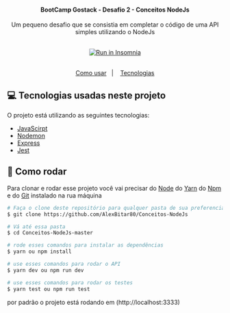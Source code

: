 <h4 align="center">
	BootCamp Gostack - Desafio 2 - Conceitos NodeJs
</h4>
<p align="center">
  Um pequeno desafio que se consistia em completar o código de uma API simples utilizando o NodeJs
</p>

</br>

<div align="center">
  <a href="https://insomnia.rest/run/?label=Desafio%20Conceitos%20NodeJS&uri=https%3A%2F%2Fgithub.com%2FAlexBitar80%2FConceitos-NodeJs%2Fblob%2Fmaster%2FInsomnia.json" target="_blank"><img src="https://insomnia.rest/images/run.svg" alt="Run in Insomnia"></a>
</div>

</br>

<p align="center">
  <a href="#rocket-como-rodar">Como usar</a>&nbsp;&nbsp;&nbsp;|&nbsp;&nbsp;&nbsp;
  <a href="#computer-tecnologias-usadas-neste-projeto">Tecnologias</a>
</p>

## :computer: Tecnologias usadas neste projeto

O projeto está utilizando as seguintes tecnologias:

-  [JavaScirpt](https://developer.mozilla.org/pt-BR/docs/Web/JavaScript)
-  [Nodemon](https://nodemon.io/)
-  [Express](https://expressjs.com/pt-br/)
-  [Jest](https://jestjs.io/)

## :rocket: Como rodar

Para clonar e rodar esse projeto você vai precisar do [Node](https://nodejs.org/en/) do [Yarn](https://yarnpkg.com/) do [Npm](https://www.npmjs.com/get-npm) e do [Git](https://git-scm.com/) instalado na rua máquina

```bash
# Faça o clone deste repositório para qualquer pasta de sua preferencia
$ git clone https://github.com/AlexBitar80/Conceitos-NodeJs

# Vá até essa pasta
$ cd Conceitos-NodeJs-master

# rode esses comandos para instalar as dependências
$ yarn ou npm install

# use esses comandos para rodar o API
$ yarn dev ou npm run dev

# use esses comandos para rodar os testes
$ yarn test ou npm run test

```

por padrão o projeto está rodando em (http://localhost:3333)
